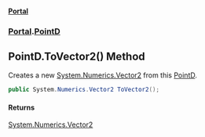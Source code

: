 #### [Portal](index.md 'index')
### [Portal](Portal.md 'Portal').[PointD](PointD.md 'Portal.PointD')

## PointD.ToVector2() Method

Creates a new [System.Numerics.Vector2](https://docs.microsoft.com/en-us/dotnet/api/System.Numerics.Vector2 'System.Numerics.Vector2') from this [PointD](PointD.md 'Portal.PointD').

```csharp
public System.Numerics.Vector2 ToVector2();
```

#### Returns
[System.Numerics.Vector2](https://docs.microsoft.com/en-us/dotnet/api/System.Numerics.Vector2 'System.Numerics.Vector2')
